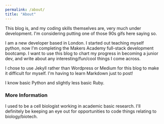 ```yaml
---
permalink: /about/
title: "About"
---
```



This blog is, and my coding skills themselves are, very much under development. I'm considering putting one of those 90s gifs here saying so.

I am a new developer based in London. I started out teaching myself python, now I'm completing the Makers Academy full-stack development bootcamp. I want to use this blog to chart my progress in becoming a junior dev, and write about any interesting/fun/cool things I come across.

I chose to use Jekyll rather than Wordpress or Medium for this blog to make it difficult for myself. I'm having to learn Markdown just to post! 

I know basic Python and slightly less basic Ruby.

### More Information

I used to be a cell biologist working in academic basic research. I'll definitely be keeping an eye out for opportunities to code things relating to biology/biotech.